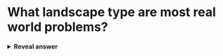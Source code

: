 # What landscape type are most real world problems?
<details>
<summary><b>Reveal answer</b></summary>
Mutlimodal - locally smooth, globally rugged
</details>
